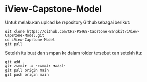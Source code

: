 # iView-Capstone-Model

Untuk melakukan upload ke repository Github sebagai berikut:
```
git clone https://github.com/CH2-PS468-Capstone-Bangkit/iView-Capstone-Model.git
cd iView-Capstone-Model
git pull
```
Setelah itu buat dan simpan ke dalam folder tersebut dan setelah itu:
```
git add .
git commit -m "Commit Model"
git pull origin main
git push origin main
```
